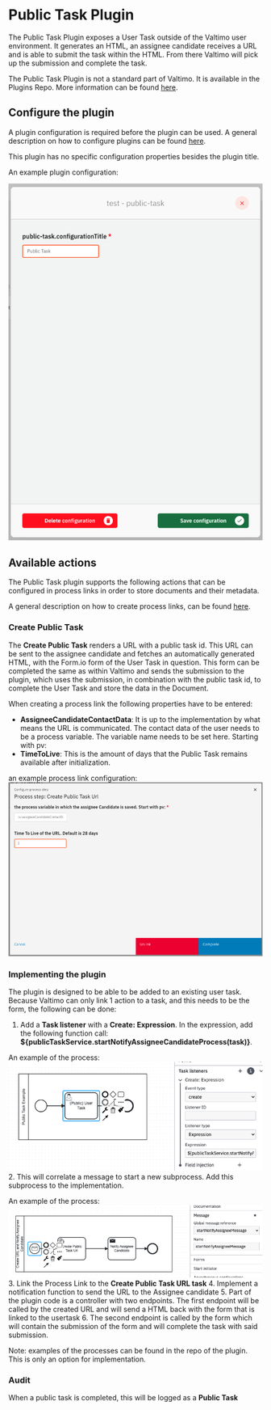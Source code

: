# Public Task Plugin

The Public Task Plugin exposes a User Task outside of the Valtimo user environment. It generates an HTML, an assignee candidate receives a URL and is able to submit the task within the HTML. 
From there Valtimo will pick up the submission and complete the task.

The Public Task Plugin is not a standard part of Valtimo. It is available in the Plugins Repo. More information can be found [here](/introduction/modules/plugin-introduction.md#plugins-repo).

## Configure the plugin

A plugin configuration is required before the plugin can be used. A general description on how to configure
plugins can be found [here](../configure-plugin.md).

This plugin has no specific configuration properties besides the plugin title.

An example plugin configuration:

![example plugin configuration](img/configure-plugin.png)

## Available actions

The Public Task plugin supports the following actions that can be configured in process links in order to store
documents and their metadata.

A general description on how to create process links, can be found [here](../../process-link/create-process-link.md).

### Create Public Task

The **Create Public Task** renders a URL with a public task id. This URL can be sent to the assignee candidate and fetches an automatically generated HTML, 
with the Form.io form of the User Task in question. This form can be completed the same as within Valtimo and sends the submission to the plugin, which uses the submission,
in combination with the public task id, to complete the User Task and store the data in the Document.


When creating a process link the following properties have to be entered:
- **AssigneeCandidateContactData**: It is up to the implementation by what means the URL is communicated. The contact data of the user needs to be a process variable. The variable name needs to be set here. Starting with pv:
- **TimeToLive**: This is the amount of days that the Public Task remains available after initialization.

an example process link configuration:
![example process link configuration](img/create-public-task-process-link.png)

### Implementing the plugin
The plugin is designed to be able to be added to an existing user task. Because Valtimo can only link 1 action to a task, and this needs to be the form, the following can be done:

1. Add a **Task listener** with a **Create: Expression**. In the expression, add the following function call: **${publicTaskService.startNotifyAssigneeCandidateProcess(task)}**. 
   
An example of the process: ![example public task process](img/public-task-process.png)
2. This will correlate a message to start a new subprocess. Add this subprocess to the implementation.
   
An example of the process: ![example create url process](img/create-url-process.png)
3. Link the Process Link to the **Create Public Task URL task**
4. Implement a notification function to send the URL to the Assignee candidate
5. Part of the plugin code is a controller with two endpoints. The first endpoint will be called by the created URL and will send a HTML back with the form that is linked to the usertask
6. The second endpoint is called by the form which will contain the submission of the form and will complete the task with said submission. 

Note: examples of the processes can be found in the repo of the plugin. This is only an option for implementation.

### Audit

When a public task is completed, this will be logged as a **Public Task**